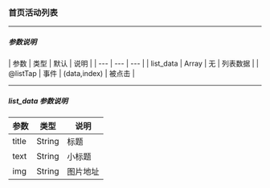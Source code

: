 ### 首页活动列表

****

##### 参数说明

| 参数 | 类型 | 默认 | 说明 |
| --- | --- | --- |
| list_data | Array | 无 | 列表数据 |
| @listTap | 事件 | (data,index) | 被点击 |

****

##### list_data 参数说明

| 参数 | 类型 |  说明 |
| --- | --- | --- |
| title | String | 标题 |
| text | String | 小标题 |
| img | String | 图片地址 |

